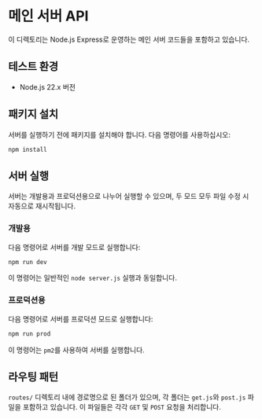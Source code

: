 # 메인 서버 API
이 디렉토리는 Node.js Express로 운영하는 메인 서버 코드들을 포함하고 있습니다.

## 테스트 환경
- Node.js 22.x 버전

## 패키지 설치
서버를 실행하기 전에 패키지를 설치해야 합니다. 다음 명령어를 사용하십시오:

```bash
npm install
```

## 서버 실행
서버는 개발용과 프로덕션용으로 나누어 실행할 수 있으며, 두 모드 모두 파일 수정 시 자동으로 재시작됩니다.

### 개발용
다음 명령어로 서버를 개발 모드로 실행합니다:

```bash
npm run dev
```

이 명령어는 일반적인 `node server.js` 실행과 동일합니다.

### 프로덕션용
다음 명령어로 서버를 프로덕션 모드로 실행합니다:

```bash
npm run prod
```

이 명령어는 `pm2`를 사용하여 서버를 실행합니다.

## 라우팅 패턴
`routes/` 디렉토리 내에 경로명으로 된 폴더가 있으며, 각 폴더는 `get.js`와 `post.js` 파일을 포함하고 있습니다. 이 파일들은 각각 `GET` 및 `POST` 요청을 처리합니다.
